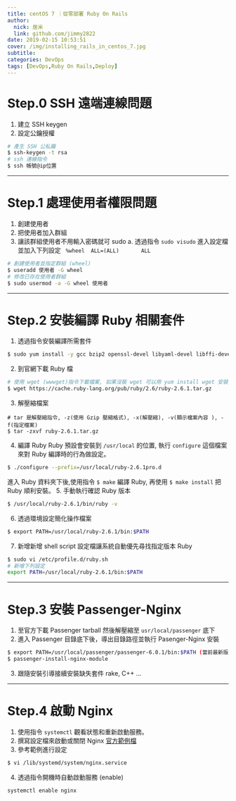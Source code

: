```yaml
---
title: centOS 7 ｜從零部署 Ruby On Rails
author:
  nick: 居米
  link: github.com/jimmy2822
date: 2019-02-15 10:53:51
cover: /img/installing_rails_in_centos_7.jpg
subtitle:
categories: DevOps
tags: [DevOps,Ruby On Rails,Deploy]
---
```


# Step.0 SSH 遠端連線問題
  1. 建立 SSH keygen
  2. 設定公鑰授權
  ```bash
  # 產生 SSH 公私鑰
  $ ssh-keygen -t rsa
  # ssh 連線指令
  $ ssh 帳號@ip位置
  ```
---
# Step.1 處理使用者權限問題
  1. 創建使用者
  2. 把使用者加入群組
  3. 讓該群組使用者不用輸入密碼就可 sudo
    a. 透過指令 ``sudo visudo`` 進入設定檔並加入下列設定
      `` %wheel  ALL=(ALL)       ALL``
  ```bash
  # 創建使用者並指定群組 (wheel)
  $ useradd 使用者 -G wheel
  # 修改已存在使用者群組
  $ sudo usermod -a -G wheel 使用者
  ```
---
# Step.2 安裝編譯 Ruby 相關套件
  1. 透過指令安裝編譯所需套件
  ```bash
  $ sudo yum install -y gcc bzip2 openssl-devel libyaml-devel libffi-devel readline-devel zlib-devel gdbm-devel ncurses-devel
  ```
  2. 到官網下載 Ruby 檔
  ```bash
  # 使用 wget (wwwget)指令下載檔案, 如果沒裝 wget 可以用 yum install wget 安裝.
  $ wget https://cache.ruby-lang.org/pub/ruby/2.6/ruby-2.6.1.tar.gz
  ```
  3. 解壓縮檔案
  ```
  # tar 是解壓縮指令, -z(使用 Gzip 壓縮格式), -x(解壓縮), -v(顯示檔案內容 ), -f(指定檔案)
  $ tar -zxvf ruby-2.6.1.tar.gz
  ```
  4. 編譯 Ruby
  Ruby 預設會安裝到 ``/usr/local`` 的位置, 執行 ``configure`` 這個檔案來對 Ruby 編譯時的行為做設定。
  ```bash
  $ ./configure --prefix=/usr/local/ruby-2.6.1pro.d
  ```
  進入 Ruby 資料夾下後,使用指令 `` $ make `` 編譯 Ruby, 再使用 ``$ make install`` 把 Ruby 順利安裝。
  5. 手動執行確認 Ruby 版本
  ```bash
  $ /usr/local/ruby-2.6.1/bin/ruby -v
  ```
  6. 透過環境設定簡化操作檔案
  ```bash
  $ export PATH=/usr/local/ruby-2.6.1/bin:$PATH
  ```
  7. 新增新增 shell script 設定檔讓系統自動優先尋找指定版本 Ruby
  ```bash
  $ sudo vi /etc/profile.d/ruby.sh
  # 新增下列設定
  export PATH=/usr/local/ruby-2.6.1/bin:$PATH
```
---
# Step.3 安裝 Passenger-Nginx
  1. 至官方下載 Passenger tarball 然後解壓縮至 ``usr/local/passenger`` 底下
  2. 進入 Passenger 目錄底下後，導出目錄路徑並執行 Pasenger-Nginx 安裝
  ``` bash
  $ export PATH=/usr/local/passenger/passenger-6.0.1/bin:$PATH (當前最新版本為 6.0.1)
  $ passenger-install-nginx-module
  ```
  3. 跟隨安裝引導接續安裝缺失套件 rake, C++ ...
---
# Step.4 啟動 Nginx
  1. 使用指令 ``systemctl`` 觀看狀態和重新啟動服務。
  2. 撰寫設定檔來啟動或關閉 Nginx [官方範例檔](https://www.nginx.com/resources/wiki/start/topics/examples/systemd/)
  3. 參考範例進行設定
  ```bash
  $ vi /lib/systemd/system/nginx.service
  ```
  4. 透過指令開機時自動啟動服務 (enable)
  ```bash
  systemctl enable nginx
  ```
